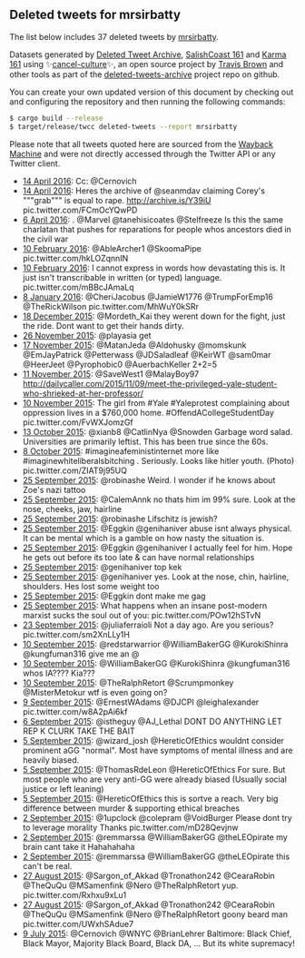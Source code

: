 ## Deleted tweets for mrsirbatty

The list below includes 37 deleted tweets by
[mrsirbatty](https://twitter.com/mrsirbatty).



Datasets generated by [Deleted Tweet Archive](https://twitter.com/deletedtweet161), 
[SalishCoast 161](https://twitter.com/SalishCoastA) and [Karma 161](https://twitter.com/KarmaOneSixOne) 
using ✨[cancel-culture](https://github.com/travisbrown/cancel-culture)✨, an open source project by 
[Travis Brown](https://twitter.com/travisbrown) and other tools as part of the 
[deleted-tweets-archive](https://github.com/salcoast/deleted-tweets-archive/) project repo on github.

You can create your own updated version of this document by checking out and configuring the
repository and then running the following commands:

```bash
$ cargo build --release
$ target/release/twcc deleted-tweets --report mrsirbatty
```

Please note that all tweets quoted here are sourced from the
[Wayback Machine](https://web.archive.org) and were not directly accessed through the Twitter API or
any Twitter client.

* [14 April 2016](https://web.archive.org/web/20160414234807/https://twitter.com/mrsirbatty/status/720758717759795200): Cc:  @Cernovich
* [14 April 2016](https://web.archive.org/web/20160414234807/https://twitter.com/mrsirbatty/status/720758717759795200): Heres the archive of  @seanmdav  claiming Corey's """grab""" is equal to rape.    http://archive.is/Y39iU  pic.twitter.com/FCmOcYQwPD
* [ 6 April 2016](https://web.archive.org/web/20160413182029/https://twitter.com/mrsirbatty/status/717738730866532353?lang=en-gb): . @Marvel   @tanehisicoates   @Stelfreeze  Is this the same charlatan that pushes for reparations for people whos ancestors died in the civil war
* [10 February 2016](https://web.archive.org/web/20160210075732/https://twitter.com/mrsirbatty/status/697274106262200321): @AbleArcher1   @SkoomaPipe   pic.twitter.com/hkLOZqnnIN
* [10 February 2016](https://web.archive.org/web/20160210075732/https://twitter.com/mrsirbatty/status/697274106262200321): I cannot express in words how devastating this is. It just isn't transcribable in written (or typed) language.  pic.twitter.com/mBBcJAmaLq
* [ 8 January 2016](https://web.archive.org/web/20160108034212/https://twitter.com/mrsirbatty/status/685279482857545728): @CheriJacobus   @JamieW1776   @TrumpForEmp16   @TheRickWilson   pic.twitter.com/MhWuY0kSRr
* [18 December 2015](https://web.archive.org/web/20151219022105/https://twitter.com/mrsirbatty/status/677955120055894017): @Mordeth_Kai  they werent down for the fight, just the ride. Dont want to get their hands dirty.
* [26 November 2015](https://web.archive.org/web/20151126122106/https://twitter.com/mrsirbatty/status/669721447342989312): @playasia  get
* [17 November 2015](https://web.archive.org/web/20151117202025/https://twitter.com/mrsirbatty/status/666676583684378624): @MatanJeda   @Aldohusky   @momskunk   @EmJayPatrick   @Petterwass   @JDSaladleaf   @KeirWT   @sam0mar   @HeerJeet   @Pyrophobic0   @AuerbachKeller  2+2=5
* [11 November 2015](https://web.archive.org/web/20151111215703/https://twitter.com/mrsirbatty/status/664542319702470656): @SaveWest1   @MalayBoy97   http://dailycaller.com/2015/11/09/meet-the-privileged-yale-student-who-shrieked-at-her-professor/
* [10 November 2015](https://web.archive.org/web/20151111073145/https://twitter.com/mrsirbatty/status/664193173732909057): The girl from  #Yale   #Yaleprotest  complaining about oppression lives in a $760,000 home.  #OffendACollegeStudentDay   pic.twitter.com/FvWXJomzGf
* [13 October 2015](https://web.archive.org/web/20151020194206/https://twitter.com/mrsirbatty/status/653733684500168704): @xianb8   @CatlinNya   @Snowden  Garbage word salad. Universities are primarily leftist. This has been true since the 60s.
* [ 8 October 2015](https://web.archive.org/web/20151008204712/https://twitter.com/mrsirbatty/status/652223201393668096): #imagineafeministinternet  more like  #imaginewhiteliberalsbitching  . Seriously. Looks like hitler youth. (Photo)  pic.twitter.com/ZIAT9j95UQ
* [25 September 2015](https://web.archive.org/web/20150925184302/https://twitter.com/mrsirbatty/status/647476644102447104): @robinashe  Weird. I wonder if he knows about Zoe's nazi tattoo
* [25 September 2015](https://web.archive.org/web/20150925184302/https://twitter.com/mrsirbatty/status/647476644102447104): @CalemAnnk  no thats him im 99% sure. Look at the nose, cheeks, jaw, hairline
* [25 September 2015](https://web.archive.org/web/20150925184302/https://twitter.com/mrsirbatty/status/647476644102447104): @robinashe  Lifschitz is jewish?
* [25 September 2015](https://web.archive.org/web/20150925184302/https://twitter.com/mrsirbatty/status/647476644102447104): @Eggkin   @genihaniver  abuse isnt always physical. It can be mental which is a gamble on how nasty the situation is.
* [25 September 2015](https://web.archive.org/web/20150925184302/https://twitter.com/mrsirbatty/status/647476644102447104): @Eggkin   @genihaniver  I actually feel for him. Hope he gets out before its too late & can have normal relationships
* [25 September 2015](https://web.archive.org/web/20150925184302/https://twitter.com/mrsirbatty/status/647476644102447104): @genihaniver  top kek
* [25 September 2015](https://web.archive.org/web/20150925184302/https://twitter.com/mrsirbatty/status/647476644102447104): @genihaniver  yes. Look at the nose, chin, hairline, shoulders. Hes lost some weight too
* [25 September 2015](https://web.archive.org/web/20150925184302/https://twitter.com/mrsirbatty/status/647476644102447104): @Eggkin  dont make me gag
* [25 September 2015](https://web.archive.org/web/20150925184302/https://twitter.com/mrsirbatty/status/647476644102447104): What happens when an insane post-modern marxist sucks the soul out of you:  pic.twitter.com/POw12hSTvN
* [23 September 2015](https://web.archive.org/web/20150924035113/https://twitter.com/mrsirbatty/status/646790927822950401): @juliaferraioli  Not a day ago. Are you serious?  pic.twitter.com/sm2XnLLy1H
* [10 September 2015](https://web.archive.org/web/20150910213911/https://twitter.com/mrsirbatty/status/642086449165266944): @redstarwarrior   @WilliamBakerGG   @KurokiShinra   @kungfuman316  give me an @
* [10 September 2015](https://web.archive.org/web/20150910213911/https://twitter.com/mrsirbatty/status/642086449165266944): @WilliamBakerGG   @KurokiShinra   @kungfuman316  whos IA???? Kia???
* [10 September 2015](https://web.archive.org/web/20150910223703/https://twitter.com/mrsirbatty/status/642086017370058752): @TheRalphRetort   @Scrumpmonkey   @MisterMetokur  wtf is even going on?
* [ 9 September 2015](https://web.archive.org/web/20150909123809/https://twitter.com/mrsirbatty/status/641585468673536000): @ErnestWAdams   @DJCPI   @leighalexander   pic.twitter.com/w8A2pAi6kf
* [ 6 September 2015](https://web.archive.org/web/20150906203504/https://twitter.com/mrsirbatty/status/640346525915303936): @istheguy   @AJ_Lethal  DONT DO ANYTHING LET REP K CLURK TAKE THE BAIT
* [ 5 September 2015](https://web.archive.org/web/20150908132004/https://twitter.com/mrsirbatty/status/639967710043111424): @wizard_josh   @HereticOfEthics  wouldnt consider prominent aGG "normal". Most have symptoms of mental illness and are heavily biased.
* [ 5 September 2015](https://web.archive.org/web/20150908132004/https://twitter.com/mrsirbatty/status/639967710043111424): @ThomasRdeLeon  @HereticOfEthics  For sure. But most people who are very anti-GG were already biased (Usually social justice or left leaning)
* [ 5 September 2015](https://web.archive.org/web/20150908132004/https://twitter.com/mrsirbatty/status/639967710043111424): @HereticOfEthics  this is sortve a reach. Very big difference between murder & supporting ethical breaches
* [ 2 September 2015](https://web.archive.org/web/20150903032107/https://twitter.com/mrsirbatty/status/639135562792873984): @1upclock   @colepram   @VoidBurger  Please dont try to leverage morality  Thanks  pic.twitter.com/mD28Qevjnw
* [ 2 September 2015](https://web.archive.org/web/20150903105106/https://twitter.com/mrsirbatty/status/639127509880164352): @remmarssa   @WilliamBakerGG   @theLEOpirate  my brain cant take it  Hahahahaha
* [ 2 September 2015](https://web.archive.org/web/20150903105106/https://twitter.com/mrsirbatty/status/639127509880164352): @remmarssa   @WilliamBakerGG   @theLEOpirate  this can't be real.
* [27 August 2015](https://web.archive.org/web/20150827021402/https://twitter.com/mrsirbatty/status/636694325741621248): @Sargon_of_Akkad   @Tronathon242   @CearaRobin   @TheQuQu   @MSamenfink   @Nero   @TheRalphRetort  yup.  pic.twitter.com/Rxhxu9xLu1
* [27 August 2015](https://web.archive.org/web/20150827021402/https://twitter.com/mrsirbatty/status/636694325741621248): @Sargon_of_Akkad   @Tronathon242   @CearaRobin   @TheQuQu   @MSamenfink   @Nero   @TheRalphRetort  goony beard man  pic.twitter.com/UWxhSAdue7
* [ 9 July 2015](https://web.archive.org/web/20150711042615/https://twitter.com/mrsirbatty/status/618958853896568832): @Cernovich   @WNYC   @BrianLehrer  Baltimore: Black Chief, Black Mayor, Majority Black Board, Black DA, ... But its white supremacy!
